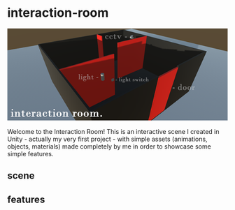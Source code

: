 # interaction-room
<p align="center">
  <img src="https://github.com/tsantilas/interaction-room/blob/main/Images/interaction_room_banner.png?raw=true">
</p>
Welcome to the Interaction Room! This is an interactive scene I created in Unity - actually my very first project - with simple assets (animations, objects, materials) made completely by me in order to showcase some simple features.

## scene

## features
